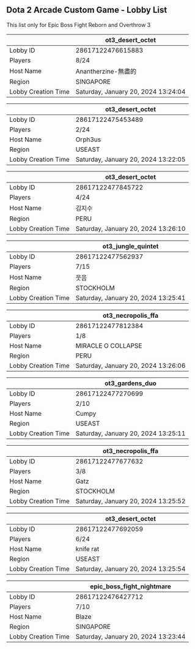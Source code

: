 ## Dota 2 Arcade Custom Game - Lobby List

This list only for Epic Boss Fight Reborn and Overthrow 3

|  | ot3_desert_octet |
| ------ | ------ |
| Lobby ID | 28617122476615883 |
| Players | 8/24 |
| Host Name | Anantherzine-無盡的 |
| Region | SINGAPORE |
| Lobby Creation Time | Saturday, January 20, 2024 13:24:04 |


|  | ot3_desert_octet |
| ------ | ------ |
| Lobby ID | 28617122475453489 |
| Players | 2/24 |
| Host Name | Orph3us |
| Region | USEAST |
| Lobby Creation Time | Saturday, January 20, 2024 13:22:05 |


|  | ot3_desert_octet |
| ------ | ------ |
| Lobby ID | 28617122477845722 |
| Players | 4/24 |
| Host Name | 김지수 |
| Region | PERU |
| Lobby Creation Time | Saturday, January 20, 2024 13:26:10 |


|  | ot3_jungle_quintet |
| ------ | ------ |
| Lobby ID | 28617122477562937 |
| Players | 7/15 |
| Host Name | 웃음 |
| Region | STOCKHOLM |
| Lobby Creation Time | Saturday, January 20, 2024 13:25:41 |


|  | ot3_necropolis_ffa |
| ------ | ------ |
| Lobby ID | 28617122477812384 |
| Players | 1/8 |
| Host Name | MIRACLE O COLLAPSE |
| Region | PERU |
| Lobby Creation Time | Saturday, January 20, 2024 13:26:06 |


|  | ot3_gardens_duo |
| ------ | ------ |
| Lobby ID | 28617122477270699 |
| Players | 2/10 |
| Host Name | Cumpy |
| Region | USEAST |
| Lobby Creation Time | Saturday, January 20, 2024 13:25:11 |


|  | ot3_necropolis_ffa |
| ------ | ------ |
| Lobby ID | 28617122477677632 |
| Players | 3/8 |
| Host Name | Gatz |
| Region | STOCKHOLM |
| Lobby Creation Time | Saturday, January 20, 2024 13:25:52 |


|  | ot3_desert_octet |
| ------ | ------ |
| Lobby ID | 28617122477692059 |
| Players | 6/24 |
| Host Name | knife rat |
| Region | USEAST |
| Lobby Creation Time | Saturday, January 20, 2024 13:25:54 |


|  | epic_boss_fight_nightmare |
| ------ | ------ |
| Lobby ID | 28617122476427712 |
| Players | 7/10 |
| Host Name | Blaze |
| Region | SINGAPORE |
| Lobby Creation Time | Saturday, January 20, 2024 13:23:44 |


